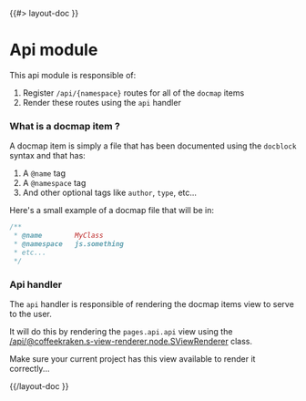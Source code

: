 <!--
/**
 * @name            Api
 * @namespace       doc
 * @type            Markdown
 * @platform        md
 * @status          stable
 * @menu            Documentation / Modules           /doc/modules/api
 *
 * @since           2.0.0
 * @author    Olivier Bossel <olivier.bossel@gmail.com> (https://coffeekraken.io)
 */
-->

{{#> layout-doc }}

# Api module

This api module is responsible of:

1. Register `/api/{namespace}` routes for all of the `docmap` items
2. Render these routes using the `api` handler

### What is a docmap item ?

A docmap item is simply a file that has been documented using the `docblock` syntax and that has:

1. A `@name` tag
2. A `@namespace` tag
4. And other optional tags like `author`, `type`, etc...

Here's a small example of a docmap file that will be in:

```js
/**
 * @name        MyClass
 * @namespace   js.something
 * etc...
 */
```

### Api handler

The `api` handler is responsible of rendering the docmap items view to serve to the user.

It will do this by rendering the `pages.api.api` view using the [/api/@coffeekraken.s-view-renderer.node.SViewRenderer](SViewRenderer) class.

Make sure your current project has this view available to render it correctly...

{{/layout-doc }}
